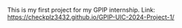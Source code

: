 This is my first project for my GPIP internship.
Link: https://checkplz3432.github.io/GPIP-UIC-2024-Project-1/
